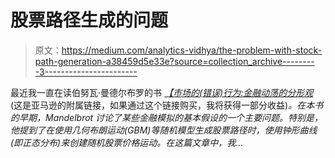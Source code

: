 # 股票路径生成的问题

> 原文：<https://medium.com/analytics-vidhya/the-problem-with-stock-path-generation-a38459d5e33e?source=collection_archive---------3----------------------->

最近我一直在读伯努瓦·曼德尔布罗的书 [*【市场的(错误)行为:金融动荡的分形观*](https://amzn.to/3llvq3D) (这是亚马逊的附属链接，如果通过这个链接购买，我将获得一部分收益)*。在本书的早期，Mandelbrot 讨论了某些金融模拟的基本假设的一个主要问题。特别是，他提到了在使用几何布朗运动(GBM)等随机模型生成股票路径时，使用钟形曲线(即正态分布)来创建随机股票价格运动。在这篇文章中，我…*